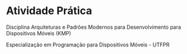 # Atividade Prática

Disciplina Arquiteturas e Padrões Modernos para Desenvolvimento para Dispositivos Móveis (KMP)

Especialização em Programação para Dispositivos Móveis - UTFPR
